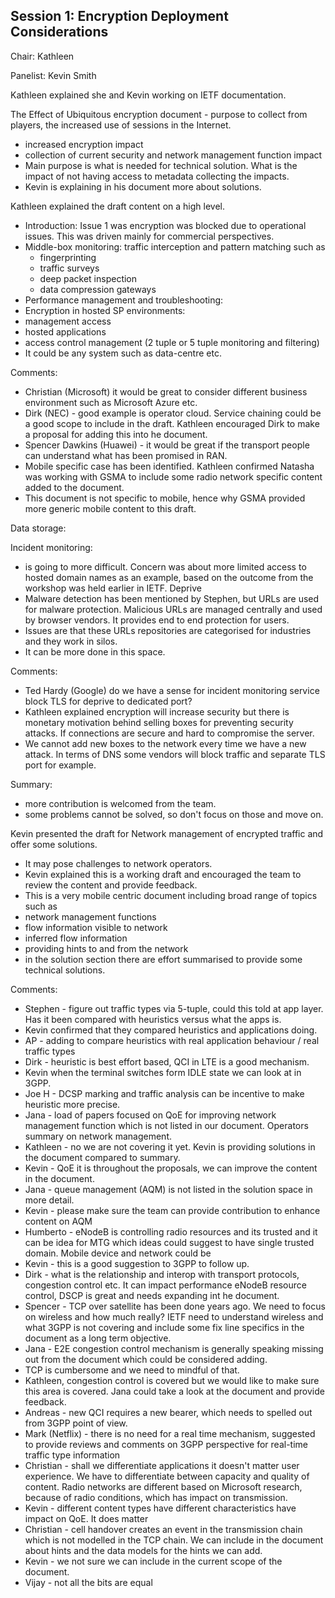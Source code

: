## Session 1: Encryption Deployment Considerations
 
Chair: Kathleen 

Panelist: Kevin Smith
 
Kathleen explained she and Kevin working on IETF documentation.
 
The Effect of Ubiquitous encryption document - purpose to collect from players, the increased use of sessions in the Internet.
* increased encryption impact
* collection of current security and network management function impact
* Main purpose is what is needed for technical solution. What is the impact of not having access to metadata collecting the impacts.
* Kevin is explaining in his document more about solutions.
 
Kathleen explained the draft content on a high level.
* Introduction: Issue 1 was encryption was blocked due to operational issues. This was driven mainly for commercial perspectives. 
* Middle-box monitoring: traffic interception and pattern matching such as
     * fingerprinting
     * traffic surveys
     * deep packet inspection
     * data compression gateways
* Performance management and troubleshooting:
* Encryption in hosted SP environments:
* management access
* hosted applications
* access control management (2 tuple or 5 tuple monitoring and filtering) 
* It could be any system such as data-centre etc.
 
Comments:
* Christian (Microsoft) it would be great to consider different business environment such as Microsoft Azure etc.
* Dirk (NEC) - good example is operator cloud. Service chaining could be a good scope to include in the draft. Kathleen encouraged Dirk to make a proposal for adding this into he document.
* Spencer Dawkins (Huawei) -  it would be great if the transport people can understand what has been promised in RAN. 
* Mobile specific case has been identified. Kathleen confirmed Natasha was working with GSMA to include some radio network specific content added to the document.
* This document is not specific to mobile, hence why GSMA provided more generic mobile content to this draft.
 
Data storage:
 
Incident monitoring:

* is going to more difficult. Concern was about more limited access to hosted domain names as an example, based on the outcome from the workshop was held earlier in IETF. Deprive 
* Malware detection has been mentioned by Stephen, but URLs are used for malware protection. Malicious URLs are managed centrally and used by browser vendors. It provides end to end protection for users.
* Issues are that these URLs repositories are categorised for industries and they work in silos. 
* It can be more done in this space.
 
Comments:
* Ted Hardy (Google) do we have a sense for incident monitoring service block TLS for deprive to dedicated port?
* Kathleen explained encryption will increase security but there is monetary  motivation behind selling boxes for preventing security attacks. If connections are secure and hard to compromise the server.
* We cannot add new boxes to the network every time we have a new attack. In terms of DNS some vendors will block traffic and separate TLS port for example.
 
Summary:
* more contribution is welcomed from the team.
* some problems cannot be solved, so don't focus on those and move on.
 
Kevin presented the draft for Network management of encrypted traffic and offer some solutions.
* It may pose challenges to network operators.
* Kevin explained this is a working draft and encouraged the team to review the content and provide feedback.
* This is a very mobile centric document including broad range of topics such as 
* network management functions
* flow information visible to network
* inferred flow information
* providing hints to and from the network
* in the solution section there are effort summarised to provide some technical solutions.
 
Comments:
* Stephen - figure out traffic types via 5-tuple, could this told at app layer. Has it been compared with heuristics versus what the apps is.
* Kevin confirmed that they  compared heuristics and applications doing. 
* AP - adding to compare heuristics with real application behaviour / real traffic types
* Dirk - heuristic is best effort based, QCI in LTE is a good mechanism. 
* Kevin when the terminal switches form IDLE state we can look at in 3GPP.
* Joe H - DCSP marking and traffic analysis can be incentive to make heuristic more precise.
* Jana - load of papers focused on QoE for improving network management function which is not listed in our document. Operators summary on network management.
* Kathleen - no we are not covering it yet. Kevin is providing solutions in the document compared to summary.
* Kevin - QoE it is throughout the proposals, we can improve the content in the document.
* Jana - queue management (AQM) is not listed in the solution space in more detail.
* Kevin - please make sure the team can provide contribution to enhance content on AQM
* Humberto - eNodeB is controlling radio resources and its trusted and it can be idea for MTG which ideas could suggest to have single trusted domain. Mobile device and network could be 
* Kevin - this is a good suggestion to 3GPP to follow up.
* Dirk - what is the relationship and interop with transport protocols, congestion control etc. It can impact performance eNodeB resource control, DSCP is great and needs expanding int he document.
* Spencer - TCP over satellite has been done years ago. We need to focus on wireless and how much really? IETF need to understand wireless and what 3GPP is not covering and include some fix line specifics in the document as a long term objective.
* Jana - E2E congestion control mechanism is generally speaking missing out from the document which could be considered adding.
* TCP is cumbersome and we need to mindful of that.
* Kathleen, congestion control is covered but we would like to make sure this area is covered. Jana could take a look at the document and provide feedback.
* Andreas - new QCI requires a new bearer, which needs to spelled out from 3GPP point of view. 
* Mark (Netflix) - there is no need for a real time mechanism, suggested to provide reviews and comments on 3GPP perspective for real-time traffic type information
* Christian - shall we differentiate applications it doesn't matter user experience. We have to differentiate between capacity and quality of content. Radio networks are different based on Microsoft research, because of radio conditions, which has impact on transmission.
* Kevin - different content types have different characteristics have impact on QoE. It does matter 
* Christian - cell handover creates an event in the transmission chain which is not modelled in the TCP chain. We can include in the document about hints and the data models for the hints we can add.
* Kevin - we not sure we can include in the current scope of the document.
* Vijay - not all the bits are equal 
